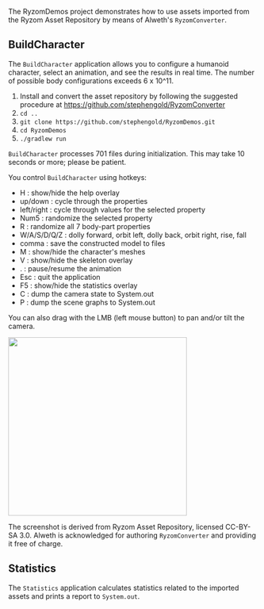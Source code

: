 The RyzomDemos project demonstrates how to use assets imported
from the Ryzom Asset Repository by means of Alweth's `RyzomConverter`.

## BuildCharacter

The `BuildCharacter` application allows you to configure a humanoid character,
select an animation, and see the results in real time.
The number of possible body configurations exceeds 6 x 10^11.

  1. Install and convert the asset repository
     by following the suggested procedure
     at https://github.com/stephengold/RyzomConverter
  2. `cd ..`
  3. `git clone https://github.com/stephengold/RyzomDemos.git`
  4. `cd RyzomDemos`
  5. `./gradlew run`

`BuildCharacter` processes 701 files during initialization.
This may take 10 seconds or more; please be patient.

You control `BuildCharacter` using hotkeys:

 + H : show/hide the help overlay
 + up/down : cycle through the properties
 + left/right : cycle through values for the selected property
 + Num5 : randomize the selected property
 + R : randomize all 7 body-part properties
 + W/A/S/D/Q/Z : dolly forward, orbit left, dolly back, orbit right, rise, fall
 + comma : save the constructed model to files
 + M : show/hide the character's meshes
 + V : show/hide the skeleton overlay
 + . : pause/resume the animation
 + Esc : quit the application
 + F5 : show/hide the statistics overlay
 + C : dump the camera state to System.out
 + P : dump the scene graphs to System.out

You can also drag with the LMB (left mouse button)
to pan and/or tilt the camera.

<img height="360" src="https://i.imgur.com/wVcItj0.jpg">

The screenshot is derived from Ryzom Asset Repository, licensed CC-BY-SA 3.0.
Alweth is acknowledged for authoring `RyzomConverter`
and providing it free of charge.

## Statistics

The `Statistics` application calculates statistics
related to the imported assets and prints a report to `System.out`.
